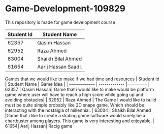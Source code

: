 # Game-Development-109829
This repository is made for game development course 

| Student Id    | Student Name |
| ------------- | ------------- |
| 62357         | Qasim Hassan|
| 62952         | Raza Ahmed  |
| 63004         | Shaikh Bilal Ahmed  |
| 61654         | Aarij Hassan Saadi.|

Games that we would like to make if we had time and resources 
| Student Id    | Student Name | Game Idea |
| ------------- | ------------- |----------
| 62357         | Qasim Hassan| Game that i would like to make would be platform game where user will have to reach a high score while going up and avoiding obstacles|
| 62952         | Raza Ahmed  | The Game I would like to build must be quite simple probably like 2D snape game. Which should be interacting with the nostalgia of millennial.
| 63004         | Shaikh Bilal Ahmed  |Game that i like to create a skating game software would surely be a chartbuster among players. This game is very interesting and enjoyable.
|  61654| Aarij Hassan| Racig game
